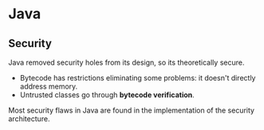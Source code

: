 # Java

## Security

Java removed security holes from its design, so its theoretically secure.
- Bytecode has restrictions eliminating some problems: it doesn't directly address memory.
- Untrusted classes go through **bytecode verification**.

Most security flaws in Java are found in the implementation of the security architecture.